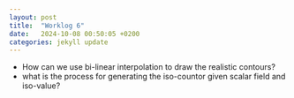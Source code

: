 ```yaml
---
layout: post
title:  "Worklog 6"
date:   2024-10-08 00:50:05 +0200
categories: jekyll update
---
```


* How can we use bi-linear interpolation to draw the realistic contours?
* what is the process for generating the iso-countor given scalar field and iso-value?